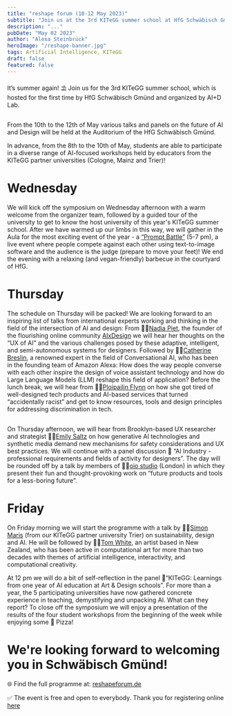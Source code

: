 ```yaml
---
title: "reshape forum (10-12 May 2023)"
subtitle: "Join us at the 3rd KITeGG summer school at HfG Schwäbisch Gmünd"
description: "..."
pubDate: "May 02 2023"
author: "Alexa Steinbrück"
heroImage: "/reshape-banner.jpg"
tags: Artificial Intelligence, KITeGG
draft: false
featured: false
---
```


It’s summer again! ⛱️ Join us for the 3rd KITeGG summer school, which is hosted for the first time by HfG Schwäbisch Gmünd and organized by AI+D Lab.

##

From the 10th to the 12th of May various talks and panels on the future of AI and Design will be held at the Auditorium of the HfG Schwäbisch Gmünd.

In advance, from the 8th to the 10th of May, students are able to participate in a diverse range of AI-focused workshops held by educators from the KITeGG partner universities (Cologne, Mainz and Trier)!

# Wednesday

We will kick off the symposium on Wednesday afternoon with a warm welcome from the organizer team, followed by a guided tour of the university to get to know the host university of this year's KITeGG summer school. After we have warmed up our limbs in this way, we will gather in the Aula for the most exciting event of the year - a [“Prompt Battle”](https://promptbattle.com/) (5-7 pm), a live event where people compete against each other using text-to-image software and the audience is the judge (prepare to move your feet)! We end the evening with a relaxing (and vegan-friendly) barbecue in the courtyard of HfG.

# Thursday

The schedule on Thursday will be packed! We are looking forward to an inspiring list of talks from international experts working and thinking in the field of the intersection of AI and design: From 👩‍🔧[Nadia Piet](https://nadiapiet.com/), the founder of the flourishing online community [AIxDesign](https://www.aixdesign.co/) we will hear her thoughts on the “UX of AI” and the various challenges posed by these adaptive, intelligent, and semi-autonomous systems for designers. Followed by 👩‍💻[Catherine Breslin](https://www.catherinebreslin.co.uk/about), a renowned expert in the field of Conversational AI, who has been in the founding team of Amazon Alexa: How does the way people converse with each other inspire the design of voice assistant technology and how do Large Language Models (LLM) reshape this field of application? Before the lunch break, we will hear from 👩‍💻[Ploipailin Flynn](https://ploipail.in/) on how she got tired of well-designed tech products and AI-based services that turned “accidentally racist” and get to know resources, tools and design principles for addressing discrimination in tech.

##

On Thursday afternoon, we will hear from Brooklyn-based UX researcher and strategist 👩‍💻[Emily Saltz](https://www.emilysaltz.space/) on how generative AI technologies and synthetic media demand new mechanisms for safety considerations and UX best practices. We will continue with a panel discussion 👯 “AI Industry - professional requirements and fields of activity for designers”. The day will be rounded off by a talk by members of 👨‍💻[oio studio](https://oio.studio/) (London) in which they present their fun and thought-provoking work on “future products and tools for a less-boring future”.

# Friday

On Friday morning we will start the programme with a talk by 🤹‍♂️[Simon Maris](https://www.linkedin.com/in/simon-maris-749506197) (from our KITeGG partner university Trier) on sustainability, design and AI. He will be followed by 👨‍💻[Tom White](https://aiartists.org/tom-white), an artist based in New Zealand, who has been active in computational art for more than two decades with themes of artificial intelligence, interactivity, and computational creativity.

At 12 pm we will do a bit of self-reflection in the panel 👯“KITeGG: Learnings from one year of AI education at Art & Design schools”. For more than a year, the 5 participating universities have now gathered concrete experience in teaching, demystifying and unpacking AI. What can they report? To close off the symposium we will enjoy a presentation of the results of the four student workshops from the beginning of the week while enjoying some 🍕 Pizza!

# We're looking forward to welcoming you in Schwäbisch Gmünd!

🌐 Find the full programme at:
[reshapeforum.de](https://reshapeforum.de)

✅ The event is free and open to everybody. Thank you for registering online [here](https://www.eventbrite.com/e/reshape-forum-for-artificial-intelligence-in-art-and-design-tickets-616705341277)
